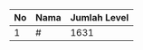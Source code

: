 | No | Nama            | Jumlah Level |
|----|-----------------|--------------|
| 1  | #    |    1631        |
